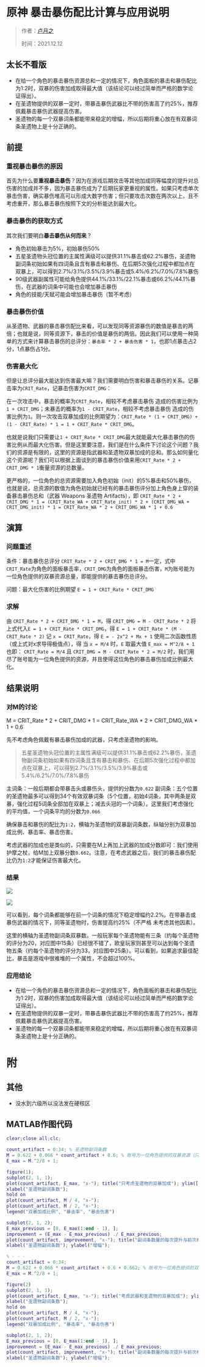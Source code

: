 # 原神 暴击暴伤配比计算与应用说明

> 作者：[卢月之](luyuezhi.top) 
> 
> 时间：2021.12.12

## 太长不看版

* 在给一个角色的暴击暴伤资源总和一定的情况下，角色面板的暴击和暴伤配比为1:2时，双暴的伤害加成取得最大值（该结论可以经过简单而严格的数学论证得出）。
* 在圣遗物提供的双暴一定时，带暴击暴伤武器比不带的伤害高了约25%，推荐佩戴暴击暴伤武器提高伤害。
* 圣遗物的每一个双暴词条都能带来稳定的增幅，所以后期将重心放在有双暴词条圣遗物上是十分正确的。

## 前提

### 重视暴击暴伤的原因

首先为什么要**重视暴击暴伤**？因为在游戏后期攻击等其他加成同等幅度的提升对总伤害的加成并不多，因为暴击暴伤成为了后期玩家更重视的属性。如果只考虑单次暴击伤害，确实暴伤堆高可以形成大数字伤害；但只要攻击次数在两次以上，且不考虑重开，那么暴击暴伤按照下文的分析能达到最大化。

### 暴击暴伤的获取方式

其次我们要明白**暴击暴伤从何而来**？
* 角色初始暴击为5%，初始暴伤50%
* 五星圣遗物头冠位置的主属性满级可以提供31.1%暴击或62.2%暴伤，圣遗物副词条初始如果有四词条且含有暴击和暴伤、在后期5次强化过程中都加点在双暴上，可以得到2.7%/3.1%/3.5%/3.9%暴击或5.4%/6.2%/7.0%/7.8%暴伤
* 90级武器副属性可能给角色提供44.1%/33.1%/22.1%暴击或66.2%/44.1%暴伤，在武器的词条中可能也会增加暴击暴伤
* 角色的技能/天赋可能会增加暴击暴伤（暂不考虑）

### 暴击暴伤价值

从圣遗物、武器的暴击暴伤配比来看，可以发现同等资源暴伤的数值是暴击的两倍；也就是说，同等资源下，暴击的价值是暴伤的两倍。因此我们可以使用一种简单的方式来计算暴击暴伤的总评分：`暴击率 * 2 + 暴击伤害 * 1`，也即1点暴击占2分，1点暴伤占1分。

### 伤害最大化

但是让总评分最大能达到伤害最大嘛？我们需要明白伤害和暴击暴伤的关系。记暴击率为`CRIT_Rate`，记暴击伤害为`CRIT_DMG`：

在一次攻击中，暴击的概率为`CRIT_Rate`，相较不考虑暴击暴伤 造成的伤害比例为`1 + CRIT_DMG`；未暴击的概率为`1 - CRIT_Rate`，相较不考虑暴击暴伤 造成的伤害比例为`1`。则一次攻击双暴加成的比例期望为：`CRIT_Rate * (1 + CRIT_DMG) + (1 - CRIT_Rate) * 1 = 1 + CRIT_Rate * CRIT_DMG`。

也就是说我们只需要让`1 + CRIT_Rate * CRIT_DMG`最大就能最大化暴击暴伤的伤害比例从而最大化伤害。但是这里要注意，我们是在什么条件下讨论这个问题？我们的资源是有限的，这里的资源是指武器和圣遗物双暴加成的总和。那么如何量化这个资源呢？我们可以根据上面谈到的暴击暴伤价值来用`CRIT_Rate * 2 + CRIT_DMG * 1`衡量资源的总数量。

更严格的，一位角色的总资源需要加入角色初始（init）的5%暴击和50%暴伤，也就是说，总资源的数值为角色初始就已经有的暴击暴伤评分加上角色身上穿的装备暴击暴伤总和（武器 Weapons 圣遗物 Artifacts），即 `CRIT_Rate * 2 + CRIT_DMG * 1 = (CRIT_Rate_WA + CRIT_Rate_init) * 2 + (CRIT_DMG_WA + CRIT_DMG_init) * 1 = CRIT_Rate_WA * 2 + CRIT_DMG_WA * 1 + 0.6`

## 演算

### 问题重述

条件：暴击暴伤总评分 `CRIT_Rate * 2 + CRIT_DMG * 1 = M`一定，式中`CRIT_Rate`为角色的面板暴击率，`CRIT_DMG`为角色的面板暴击伤害，`M`为账号能为一位角色提供的双暴资源总量，即能提供的暴击暴伤总评分。

问题：最大化伤害的比例期望 `E = 1 + CRIT_Rate * CRIT_DMG`

### 求解

由 `CRIT_Rate * 2 + CRIT_DMG * 1 = M`，得
`CRIT_DMG = M - CRIT_Rate * 2`
将上式代入`E = 1 + CRIT_Rate * CRIT_DMG`，得
`E = 1 + CRIT_Rate * (M - CRIT_Rate * 2)`
记 `x = CRIT_Rate`，得
`E = - 2x^2 + Mx + 1`
使用二次函数性质（或上式对x求导得极值点），得
当 `x = M/4` 时，`E` 取最大值 `E_max = M^2/8 + 1`
也即：
`CRIT_Rate = M/4` 且 `CRIT_DMG = M - CRIT_Rate * 2 = M/2` 时，我们用尽了账号能为一位角色提供的资源，并且使得这位角色的暴击暴伤加成比例最大化。

## 结果说明

### 对M的讨论

M = CRIT_Rate * 2 + CRIT_DMG * 1  = CRIT_Rate_WA * 2 + CRIT_DMG_WA * 1 + 0.6

先不考虑角色佩戴有暴击暴伤加成的武器，只考虑圣遗物的影响。

> 五星圣遗物头冠位置的主属性满级可以提供31.1%暴击或62.2%暴伤，圣遗物副词条初始如果有四词条且含有暴击和暴伤、在后期5次强化过程中都加点在双暴上，可以得到2.7%/3.1%/3.5%/3.9%暴击或5.4%/6.2%/7.0%/7.8%暴伤

主词条：一般后期都会带暴击头或暴伤头，提供的分数为`0.622`
副词条：五个位置的圣遗物最多可以得到34个有效双暴词条（5个位置，初始4词条，其中两条是双暴，强化过程5词条全部加在双暴上；减去头冠的一个词条）。这里我们考虑强化的平均值，一个词条平均的分数为`0.066`

确保暴击和暴伤的配比为`1:2`，横轴为圣遗物的双暴副词条数，纵轴分别为双暴加成比例、暴击率、暴击伤害。

考虑武器的加成也是类似的，只需要在M上再加上武器的加成分数即可：我们使用护摩之杖，给M加上双暴分数`0.662`。注意，在考虑武器之后，我们的暴击暴伤配比仍为`1:2`才能保证伤害最大化。

### 结果

![](./images/1.png)

![](./images/2.png)

可以看到，每个词条都能够在前一个词条的情况下稳定增幅约2.2%。在带暴击或暴伤武器的情况下，同等圣遗物时，伤害提高约25%（不严格 未考虑其他因素）。

这里的横轴为圣遗物副词条双暴数。一般玩家每个圣遗物能有三条（约每个圣遗物的评分为20，对应图中15条）已经很不错了，欧皇玩家则甚至可以达到每个圣遗物五条（约每个圣遗物的评分为33，对应图中25条）。可以看到，如果追求最佳配比，暴击是游戏中很难堆的一个属性，不会超过100%。

### 应用结论

* 在给一个角色的暴击暴伤资源总和一定的情况下，角色面板的暴击和暴伤配比为1:2时，双暴的伤害加成取得最大值（该结论可以经过简单而严格的数学论证得出）。
* 在圣遗物提供的双暴一定时，带暴击暴伤武器比不带的伤害高了约25%，推荐佩戴暴击暴伤武器提高伤害。
* 圣遗物的每一个双暴词条都能带来稳定的增幅，所以后期将重心放在有双暴词条圣遗物上是十分正确的。

# 附

## 其他

* 没水到六级所以没法发在硬核区

## MATLAB作图代码

```matlab
clear;close all;clc;

count_artifact = 0:34; % 圣遗物副词条数
M = 0.622 + 0.066 * count_artifact + 0.6; % 账号为一位角色提供的双暴资源（只考虑圣遗物）
E_max = M.^2/8 + 1;

figure(1);
subplot(2, 1, 1);
plot(count_artifact, E_max, "x-"); title("只考虑圣遗物的双暴加成"); ylim([0, 3]);
xlabel("圣遗物副词条数");
hold on
plot(count_artifact, M / 4, "x-");
plot(count_artifact, M / 2, "x-");
legend("双暴加成比例", "暴击率", "暴击伤害")

subplot(2, 1, 2);
E_max_previous = [0, E_max(1:end - 1), ];
improvement = (E_max - E_max_previous) ./ E_max_previous;
plot(count_artifact, improvement, "x-"); title("副词条数量的每次提升与前次相比的增幅"); ylim([0.017, 0.024]);
xlabel("圣遗物副词条数"); ylabel("增幅");

% - - -
count_artifact = 0:34;
M = 0.622 + 0.066 * count_artifact + 0.6 + 0.662; % 账号为一位角色提供的双暴资源，考虑武器为护摩之杖
E_max = M.^2/8 + 1;

figure(2)
subplot(2, 1, 1);
plot(count_artifact, E_max, "x-"); title("考虑武器和圣遗物的双暴加成"); ylim([0, 3]);
xlabel("圣遗物副词条数");
hold on
plot(count_artifact, M / 4, "x-");
plot(count_artifact, M / 2, "x-");
legend("双暴加成比例", "暴击率", "暴击伤害")

subplot(2, 1, 2);
E_max_previous = [0, E_max(1:end - 1), ];
improvement = (E_max - E_max_previous) ./ E_max_previous;
plot(count_artifact, improvement, "x-"); title("副词条数量的每次提升与前次相比的增幅"); ylim([0.017, 0.024]);
xlabel("圣遗物副词条数"); ylabel("增幅");
```

